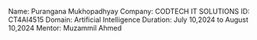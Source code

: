 Name: Purangana Mukhopadhyay
Company: CODTECH IT SOLUTIONS
ID: CT4AI4515
Domain: Artificial Intelligence
Duration: July 10,2024 to August 10,2024
Mentor: Muzammil Ahmed
